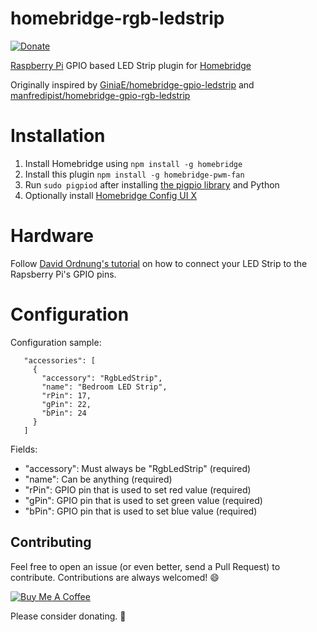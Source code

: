 # homebridge-rgb-ledstrip


[![Donate](https://img.shields.io/badge/Donate-Buy_Me_a_Coffee-green.svg)](https://www.buymeacoffee.com/misi)

[Raspberry Pi](https://www.raspberrypi.org) GPIO based LED Strip plugin for [Homebridge](https://github.com/nfarina/homebridge)

Originally inspired by [GiniaE/homebridge-gpio-ledstrip](https://github.com/GiniaE/homebridge-gpio-ledstrip) and [manfredipist/homebridge-gpio-rgb-ledstrip](https://github.com/manfredipist/homebridge-gpio-rgb-ledstrip)

# Installation

1.	Install Homebridge using `npm install -g homebridge`
2.	Install this plugin `npm install -g homebridge-pwm-fan`
3.	Run `sudo pigpiod` after installing [the pigpio library](http://abyz.co.uk/rpi/pigpio/) and Python
4. Optionally install [Homebridge Config UI X](https://github.com/oznu/homebridge-config-ui-x)

# Hardware

Follow [David Ordnung's tutorial](https://dordnung.de/raspberrypi-ledstrip/) on how to connect your LED Strip to the Rapsberry Pi's GPIO pins.

# Configuration

Configuration sample:

 ```
    "accessories": [
      {
        "accessory": "RgbLedStrip",
        "name": "Bedroom LED Strip",
        "rPin": 17,
        "gPin": 22,
        "bPin": 24
      }
    ]
```

Fields:

* "accessory": Must always be "RgbLedStrip" (required)
* "name": Can be anything (required)
* "rPin": GPIO pin that is used to set red value (required)
* "gPin": GPIO pin that is used to set green value (required)
* "bPin": GPIO pin that is used to set blue value (required)

## Contributing

Feel free to open an issue (or even better, send a Pull Request) to contribute. Contributions are always welcomed! 😄

<a href="https://www.buymeacoffee.com/misi" target="_blank"><img src="https://www.buymeacoffee.com/assets/img/custom_images/orange_img.png" alt="Buy Me A Coffee" style="height: auto !important;width: auto !important;" ></a>

Please consider donating. 🙏
